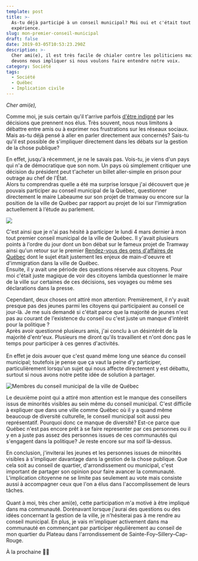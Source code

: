 ```yaml
---
template: post
title: >-
  As-tu déjà participé à un conseil municipal? Moi oui et c'était tout une
  expérience.
slug: mon-premier-conseil-municipal
draft: false
date: 2019-03-05T10:53:23.290Z
description: >-
  Cher ami(e), il est très facile de chialer contre les politiciens mais nous
  devons nous impliquer si nous voulons faire entendre notre voix.
category: Société
tags:
  - Société
  - Québec
  - Implication civile
---
```

_Cher ami(e),_

Comme moi, je suis certain qu'il t'arrive parfois [d'être indigné](/reflexion-sur-projet-loi-immigration-quebec) par les décisions que prennent nos élus. Très souvent, nous nous limitons à débattre entre amis ou à exprimer nos frustrations sur les réseaux sociaux. Mais as-tu déjà pensé à aller en parler directement aux concernés? Sais-tu qu'il est possible de s'impliquer directement dans les débats sur la gestion de la chose publique?

En effet, jusqu'à récemment, je ne le savais pas. Vois-tu, je viens d'un pays qui n'a de démocratique que son nom. Un pays où simplement critiquer une décision du président peut t'acheter un billet aller-simple en prison pour outrage au chef de l'État.\
Alors tu comprendras quelle a été ma surprise lorsque j'ai découvert que je pouvais participer au conseil municipal de la Québec, questionner directement le maire Labeaume sur son projet de tramway ou encore sur la position de la ville de Québec par rapport au projet de loi sur l'immigration actuellement à l‘étude au parlement.

![](/media/img_4417.jpg)

C'est ainsi que je n'ai pas hésité à participer le lundi 4 mars dernier à mon tout premier conseil municipal de la ville de Québec. Il y'avait plusieurs points à l'ordre du jour dont un bon débat sur le fameux projet de Tramway ainsi qu'un retour sur le premier [Rendez-vous des gens d'affaires de Québec](https://www.ville.quebec.qc.ca/apropos/planification-orientations/developpement-economique/rendez-vous-annuel-gens-affaires-2019.aspx) dont le sujet était justement les enjeux de main-d'oeuvre et d'immigration dans la ville de Québec.\
Ensuite, il y avait une période des questions réservée aux citoyens. Pour moi c'était juste magique de voir des citoyens lambda questionner le maire de la ville sur certaines de ces décisions, ses voyages ou même ses déclarations dans la presse.

Cependant, deux choses ont attiré mon attention: Premièrement, il n'y avait presque pas des jeunes parmi les citoyens qui participaient au conseil ce jour-là. Je me suis demandé si c'était parce que la majorité de jeunes n'est pas au courant de l'existence du conseil ou c'est juste un manque d'intérêt pour la politique ?\
Après avoir questionné plusieurs amis, j'ai conclu à un désintérêt de la majorité d'entr'eux. Plusieurs me diront qu'ils travaillent et n'ont donc pas le temps pour participer à ces genres d'activités.\
\
En effet je dois avouer que c'est quand même long une séance du conseil municipal; toutefois je pense que ça vaut la peine d'y participer, particulièrement lorsqu'un sujet qui nous affecte directement y est débattu, surtout si nous avons notre petite idée de solution à partager. 

![Membres du conseil municipal de la ville de Québec](/media/conseil-municipal-quebec-1.gif "Membres du conseil municipal de la ville de Québec")

Le deuxième point qui a attiré mon attention est le manque des conseillers issus de minorités visibles au sein même du conseil municipal. C'est difficile à expliquer que dans une ville comme Québec où il y a quand même beaucoup de diversité culturelle, le conseil municipal soit aussi peu représentatif. Pourquoi donc ce manque de diversité? Est-ce parce que Québec n'est pas encore prêt à se faire representer par ces personnes ou il y en a juste pas assez des personnes issues de ces communautés qui s'engagent dans la politique? Je reste encore sur ma soif là-dessus.

En conclusion, j'inviterai les jeunes et les personnes issues de minorités visibles à s'impliquer davantage dans la gestion de la chose publique. Que cela soit au conseil de quartier, d'arrondissement ou municipal, c'est important de partager son opinion pour faire avancer la communauté. L'implication citoyenne ne se limite pas seulement au vote mais consiste aussi à accompagner ceux que l'on a élus dans l'accomplissement de leurs tâches.\
\
Quant à moi, très cher ami(e), cette participation m'a motivé à être impliqué dans ma communauté. Dorénavant lorsque j'aurai des questions ou des idées concernant la gestion de la ville, je n'hésiterai pas à me rendre au conseil municipal. En plus, je vais m'impliquer activement dans ma communauté en commençant par participer régulièrement au conseil de mon quartier du Plateau dans l'arrondissement de Sainte-Foy–Sillery–Cap-Rouge.

À la prochaine ✌🏾
